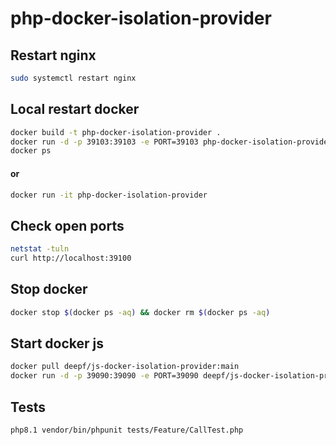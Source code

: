# php-docker-isolation-provider

## Restart nginx
```bash
sudo systemctl restart nginx
```


## Local restart docker
```bash
docker build -t php-docker-isolation-provider .
docker run -d -p 39103:39103 -e PORT=39103 php-docker-isolation-provider
docker ps
```

#### or
```bash
docker run -it php-docker-isolation-provider
```

## Check open ports
```bash
netstat -tuln
curl http://localhost:39100
```

## Stop docker
```bash
docker stop $(docker ps -aq) && docker rm $(docker ps -aq)
```

## Start docker js
```bash
docker pull deepf/js-docker-isolation-provider:main
docker run -d -p 39090:39090 -e PORT=39090 deepf/js-docker-isolation-provider:main
```


## Tests
```bash
php8.1 vendor/bin/phpunit tests/Feature/CallTest.php
```
